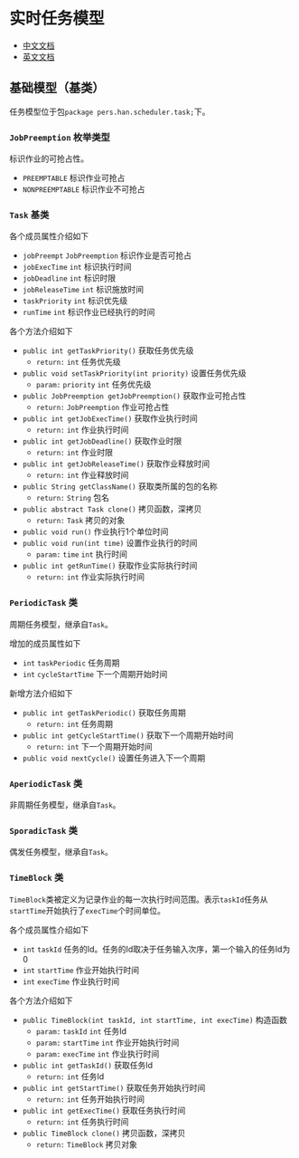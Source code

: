 
# 实时任务模型

* [中文文档](https://github.com/1501106169/scheduler/blob/master/docs/taskModel.md)
* [英文文档](https://github.com/1501106169/scheduler/blob/master/docs/taskModel-en.md)

## 基础模型（基类）

任务模型位于包`package pers.han.scheduler.task;`下。

### `JobPreemption` 枚举类型

标识作业的可抢占性。

 * `PREEMPTABLE` 标识作业可抢占
 * `NONPREEMPTABLE` 标识作业不可抢占

### `Task` 基类

各个成员属性介绍如下
 * `jobPreempt` `JobPreemption` 标识作业是否可抢占
 * `jobExecTime` `int` 标识执行时间
 * `jobDeadline` `int` 标识时限
 * `jobReleaseTime` `int` 标识施放时间
 * `taskPriority` `int` 标识优先级
 * `runTime` `int` 标识作业已经执行的时间

各个方法介绍如下
 - `public int getTaskPriority()` 获取任务优先级
    - `return:` `int` 任务优先级
 - `public void setTaskPriority(int priority)` 设置任务优先级
    - `param:` `priority` `int` 任务优先级
- `public JobPreemption getJobPreemption()` 获取作业可抢占性
    - `return:` `JobPreemption` 作业可抢占性
- `public int getJobExecTime()` 获取作业执行时间
    - `return:` `int` 作业执行时间
- `public int getJobDeadline()` 获取作业时限
    - `return:` `int` 作业时限
- `public int getJobReleaseTime()` 获取作业释放时间
    - `return:` `int` 作业释放时间
- `public String getClassName()` 获取类所属的包的名称
    - `return:` `String` 包名
- `public abstract Task clone()` 拷贝函数，深拷贝
    - `return:` `Task` 拷贝的对象
- `public void run()` 作业执行1个单位时间
- `public void run(int time)` 设置作业执行的时间
    - `param:` `time` `int` 执行时间
- `public int getRunTime()` 获取作业实际执行时间
    - `return:` `int` 作业实际执行时间

### `PeriodicTask` 类

周期任务模型，继承自`Task`。

增加的成员属性如下
 * `int` `taskPeriodic` 任务周期
 * `int` `cycleStartTime` 下一个周期开始时间

新增方法介绍如下
 - `public int getTaskPeriodic()` 获取任务周期
    - `return:` `int` 任务周期
 - `public int getCycleStartTime()` 获取下一个周期开始时间
    - `return:` `int` 下一个周期开始时间
 - `public void nextCycle()` 设置任务进入下一个周期

### `AperiodicTask` 类

非周期任务模型，继承自`Task`。

### `SporadicTask` 类

偶发任务模型，继承自`Task`。

### `TimeBlock` 类
`TimeBlock`类被定义为记录作业的每一次执行时间范围。表示`taskId`任务从`startTime`开始执行了`execTime`个时间单位。

各个成员属性介绍如下
 * `int` `taskId` 任务的Id。任务的Id取决于任务输入次序，第一个输入的任务Id为0
 * `int` `startTime` 作业开始执行时间
 * `int` `execTime` 作业执行时间

各个方法介绍如下
 - `public TimeBlock(int taskId, int startTime, int execTime)` 构造函数
    - `param:` `taskId` `int` 任务Id
    - `param:` `startTime` `int` 作业开始执行时间
    - `param:` `execTime` `int` 作业执行时间
 - `public int getTaskId()` 获取任务Id
    - `return:` `int` 任务Id 
 - `public int getStartTime()` 获取任务开始执行时间
    - `return:` `int` 任务开始执行时间
 - `public int getExecTime()` 获取任务执行时间
    - `return:` `int` 任务执行时间
 - `public TimeBlock clone()` 拷贝函数，深拷贝
    - `return:` `TimeBlock` 拷贝对象

